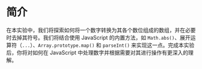 # 简介

在本实验中，我们将探索如何将一个数字转换为其各个数位组成的数组，并在必要时去掉其符号。我们将结合使用 JavaScript 的内置方法，如 `Math.abs()`、展开运算符（`...`）、`Array.prototype.map()` 和 `parseInt()` 来实现这一点。完成本实验后，你将对如何在 JavaScript 中处理数字并根据需要对其进行操作有更深入的理解。
